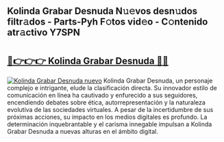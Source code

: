 ## Kolinda Grabar Desnuda N𝚞𝚎vos desn𝚞dos filtr𝚊dos - Parts-Pyh F𝚘tos vid𝚎o - C𝚘ntenido atr𝚊ctivo Y7SPN

# <h2><a href="http://mbc0pf.tromn.icu/?c=Kolinda+Grabar+Desnuda">🔗👉👉👉 Kolinda Grabar Desnuda 🔗🔗</a></h2>

[![Kolinda Grabar Desnuda nuevo](https://i.imgur.com/pEAQMta.gif)](http://mbc0pf.tromn.icu/?c=Kolinda+Grabar+Desnuda)
Kolinda Grabar Desnuda, un personaje complejo e intrigante, elude la clasificación directa. Su innovador estilo de comunicación en línea ha cautivado y enfurecido a sus seguidores, encendiendo debates sobre ética, autorrepresentación y la naturaleza evolutiva de las sociedades virtuales. A pesar de la incertidumbre de sus próximas acciones, su impacto en los medios digitales es profundo. La determinación inquebrantable y el carisma innegable impulsan a Kolinda Grabar Desnuda a nuevas alturas en el ámbito digital.
